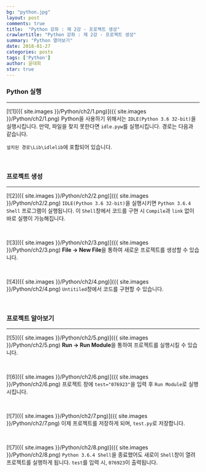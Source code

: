 ```yaml
---
bg: "python.jpg"
layout: post
comments: true
title:  "Python 강좌 : 제 2강 - 프로젝트 생성"
crawlertitle: "Python 강좌 : 제 2강 - 프로젝트 생성"
summary: "Python 열어보기"
date: 2018-01-27
categories: posts
tags: ['Python']
author: 윤대희
star: true
---
```


### Python 실행 ###
----------
[![1]({{ site.images }}/Python/ch2/1.png)]({{ site.images }}/Python/ch2/1.png)
Python을 사용하기 위해서는 `IDLE(Python 3.6 32-bit)`을 실행시킵니다. 만약, 파일을 찾지 못한다면 `idle.pyw`를 실행시킵니다. 경로는 다음과 같습니다.

`설치된 경로\Lib\idlelib`에 포함되어 있습니다.

<br>

### 프로젝트 생성 ###
----------
[![2]({{ site.images }}/Python/ch2/2.png)]({{ site.images }}/Python/ch2/2.png)
`IDLE(Python 3.6 32-bit)`을 실행시키면 `Python 3.6.4 Shell` 프로그램이 실행됩니다. 이 `Shell`창에서 코드를 구현 시 `Compile`과 `link` 없이 바로 실행이 가능해집니다.

<br>

[![3]({{ site.images }}/Python/ch2/3.png)]({{ site.images }}/Python/ch2/3.png)
**File → New File**을 통하여 새로운 프로젝트를 생성할 수 있습니다.

<br>

[![4]({{ site.images }}/Python/ch2/4.png)]({{ site.images }}/Python/ch2/4.png)
`Untitiled`창에서 코드를 구현할 수 있습니다.

<br>

### 프로젝트 알아보기 ###
----------
[![5]({{ site.images }}/Python/ch2/5.png)]({{ site.images }}/Python/ch2/5.png)
**Run → Run Module**을 통하여 프로젝트를 실행시킬 수 있습니다.

<br>

[![6]({{ site.images }}/Python/ch2/6.png)]({{ site.images }}/Python/ch2/6.png)
프로젝트 창에 `test="076923"`을 입력 후 `Run Module`로 실행시킵니다.

<br>

[![7]({{ site.images }}/Python/ch2/7.png)]({{ site.images }}/Python/ch2/7.png)
이제 프로젝트를 저장하게 되며, `test.py`로 저장합니다.

<br>

[![7]({{ site.images }}/Python/ch2/8.png)]({{ site.images }}/Python/ch2/8.png)
`Python 3.6.4 Shell`을 종료했어도 새로이 `Shell`창이 열려 프로젝트를 실행하게 됩니다. `test`를 입력 시, `076923`이 출력됩니다.



